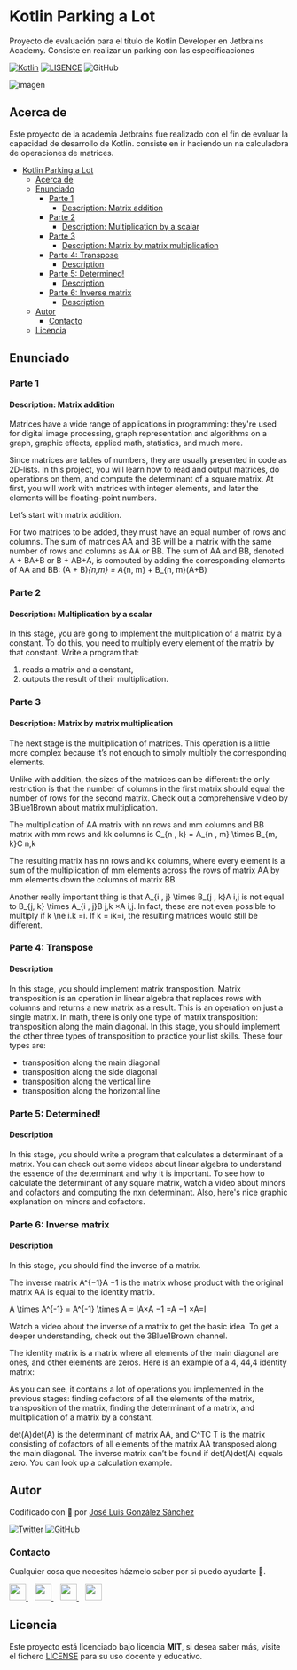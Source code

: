 # Kotlin Parking a Lot
Proyecto de evaluación para el título de Kotlin Developer en Jetbrains Academy. Consiste en realizar un parking con las especificaciones

[![Kotlin](https://img.shields.io/badge/Code-Kotlin-blueviolet)](https://kotlinlang.org/)
[![LISENCE](https://img.shields.io/badge/Lisence-MIT-green)]()
![GitHub](https://img.shields.io/github/last-commit/joseluisgs/Kotlin-ParkingALot)


![imagen](https://www.adesso-mobile.de/wp-content/uploads/2021/02/kotlin-einfu%CC%88hrung.jpg)

## Acerca de
Este proyecto de la academia Jetbrains fue realizado con el fin de evaluar la capacidad de desarrollo de Kotlin. consiste en ir haciendo un na calculadora de operaciones de matrices.

- [Kotlin Parking a Lot](#kotlin-parking-a-lot)
  - [Acerca de](#acerca-de)
  - [Enunciado](#enunciado)
    - [Parte 1](#parte-1)
      - [Description: Matrix addition](#description-matrix-addition)
    - [Parte 2](#parte-2)
      - [Description: Multiplication by a scalar](#description-multiplication-by-a-scalar)
    - [Parte 3](#parte-3)
      - [Description: Matrix by matrix multiplication](#description-matrix-by-matrix-multiplication)
    - [Parte 4: Transpose](#parte-4-transpose)
      - [Description](#description)
    - [Parte 5: Determined!](#parte-5-determined)
      - [Description](#description-1)
    - [Parte 6: Inverse matrix](#parte-6-inverse-matrix)
      - [Description](#description-2)
  - [Autor](#autor)
    - [Contacto](#contacto)
  - [Licencia](#licencia)

## Enunciado
### Parte 1
#### Description: Matrix addition
Matrices have a wide range of applications in programming: they're used for digital image processing, graph representation and algorithms on a graph, graphic effects, applied math, statistics, and much more.

Since matrices are tables of numbers, they are usually presented in code as 2D-lists. In this project, you will learn how to read and output matrices, do operations on them, and compute the determinant of a square matrix. At first, you will work with matrices with integer elements, and later the elements will be floating-point numbers.

Let’s start with matrix addition.

For two matrices to be added, they must have an equal number of rows and columns. The sum of matrices AA and BB will be a matrix with the same number of rows and columns as AA or BB. The sum of AA and BB, denoted A + BA+B or B + AB+A, is computed by adding the corresponding elements of AA and BB: (A + B)_{n,m} = A_{n, m} + B_{n, m}(A+B) 


### Parte 2
#### Description: Multiplication by a scalar
In this stage, you are going to implement the multiplication of a matrix by a constant. To do this, you need to multiply every element of the matrix by that constant. 
Write a program that:
1. reads a matrix and a constant,
2. outputs the result of their multiplication.

### Parte 3
#### Description: Matrix by matrix multiplication
The next stage is the multiplication of matrices. This operation is a little more complex because it’s not enough to simply multiply the corresponding elements.

Unlike with addition, the sizes of the matrices can be different: the only restriction is that the number of columns in the first matrix should equal the number of rows for the second matrix. Check out a comprehensive video by 3Blue1Brown about matrix multiplication.

The multiplication of AA matrix with nn rows and mm columns and BB matrix with mm rows and kk columns is C_{n , k} = A_{n , m} \times B_{m, k}C 
n,k


The resulting matrix has nn rows and kk columns, where every element is a sum of the multiplication of mm elements across the rows of matrix AA by mm elements down the columns of matrix BB.

Another really important thing is that A_{i , j} \times B_{j , k}A i,j is not equal to B_{j, k} \times A_{i , j}B j,k ×A i,j. In fact, these are not even possible to multiply if k \ne i.k =i. If k = ik=i, the resulting matrices would still be different.

### Parte 4: Transpose
#### Description
In this stage, you should implement matrix transposition. Matrix transposition is an operation in linear algebra that replaces rows with columns and returns a new matrix as a result. This is an operation on just a single matrix.
In math, there is only one type of matrix transposition: transposition along the main diagonal. In this stage, you should implement the other three types of transposition to practice your list skills. These four types are:

- transposition along the main diagonal
- transposition along the side diagonal
- transposition along the vertical line
- transposition along the horizontal line


### Parte 5: Determined!
#### Description
In this stage, you should write a program that calculates a determinant of a matrix. You can check out some videos about linear algebra to understand the essence of the determinant and why it is important. To see how to calculate the determinant of any square matrix, watch a video about minors and cofactors and computing the nxn determinant. Also, here's nice graphic explanation on minors and cofactors.

### Parte 6: Inverse matrix
#### Description
In this stage, you should find the inverse of a matrix.

The inverse matrix A^{−1}A 
−1
  is the matrix whose product with the original matrix AA is equal to the identity matrix.

A \times A^{-1} = A^{-1} \times A = IA×A 
−1
 =A 
−1
 ×A=I

Watch a video about the inverse of a matrix to get the basic idea. To get a deeper understanding, check out the 3Blue1Brown channel.

The identity matrix is a matrix where all elements of the main diagonal are ones, and other elements are zeros. Here is an example of a 4, 44,4 identity matrix:


As you can see, it contains a lot of operations you implemented in the previous stages: finding cofactors of all the elements of the matrix, transposition of the matrix, finding the determinant of a matrix, and multiplication of a matrix by a constant.

det(A)det(A) is the determinant of matrix AA, and C^TC 
T
  is the matrix consisting of cofactors of all elements of the matrix AA transposed along the main diagonal. The inverse matrix can’t be found if det(A)det(A) equals zero. You can look up a calculation example.

## Autor

Codificado con :sparkling_heart: por [José Luis González Sánchez](https://twitter.com/joseluisgonsan)

[![Twitter](https://img.shields.io/twitter/follow/joseluisgonsan?style=social)](https://twitter.com/joseluisgonsan)
[![GitHub](https://img.shields.io/github/followers/joseluisgs?style=social)](https://github.com/joseluisgs)

### Contacto
<p>
  Cualquier cosa que necesites házmelo saber por si puedo ayudarte 💬.
</p>
<p>
    <a href="https://twitter.com/joseluisgonsan" target="_blank">
        <img src="https://i.imgur.com/U4Uiaef.png" 
    height="30">
    </a> &nbsp;&nbsp;
    <a href="https://github.com/joseluisgs" target="_blank">
        <img src="https://cdn.iconscout.com/icon/free/png-256/github-153-675523.png" 
    height="30">
    </a> &nbsp;&nbsp;
    <a href="https://www.linkedin.com/in/joseluisgonsan" target="_blank">
        <img src="https://upload.wikimedia.org/wikipedia/commons/thumb/c/ca/LinkedIn_logo_initials.png/768px-LinkedIn_logo_initials.png" 
    height="30">
    </a>  &nbsp;&nbsp;
    <a href="https://joseluisgs.github.io/" target="_blank">
        <img src="https://joseluisgs.github.io/favicon.png" 
    height="30">
    </a>
</p>


## Licencia

Este proyecto está licenciado bajo licencia **MIT**, si desea saber más, visite el fichero [LICENSE](./LICENSE) para su uso docente y educativo.